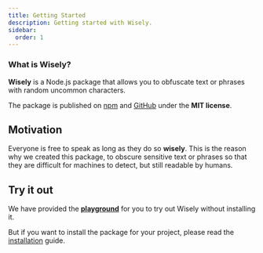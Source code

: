 ```yaml
---
title: Getting Started
description: Getting started with Wisely.
sidebar:
  order: 1
---
```


<h3>What is Wisely?</h3>

**Wisely** is a Node.js package that allows you to obfuscate text or phrases with random uncommon characters.

The package is published on [npm](https://www.npmjs.com/package/wisely) and [GitHub](https://github.com/fityannugroho/wisely) under the **MIT license**.

## Motivation

Everyone is free to speak as long as they do so **wisely**. This is the reason why we created this package, to obscure sensitive text or phrases so that they are difficult for machines to detect, but still readable by humans.

## Try it out

We have provided the [**playground**](/playground/) for you to try out Wisely without installing it.

But if you want to install the package for your project, please read the [installation](/docs/guides/installation/) guide.
